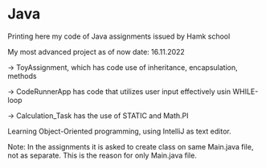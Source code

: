 # Java
Printing here my code of Java assignments issued by Hamk school

My most advanced project as of now date: 16.11.2022

-> ToyAssignment, which has code use of inheritance, encapsulation, methods

-> CodeRunnerApp has code that utilizes user input effectively usin WHILE-loop

-> Calculation_Task has the use of STATIC and Math.PI

Learning Object-Oriented programming, using IntelliJ as text editor.

Note: In the assignments it is asked to create class on same Main.java file, not as separate.
This is the reason for only Main.java file. 



